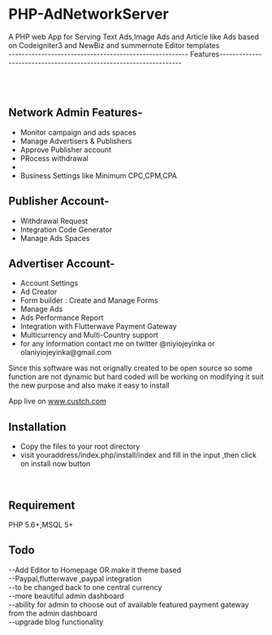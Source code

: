 # PHP-AdNetworkServer
A PHP web App for Serving Text Ads,Image Ads and Article like Ads based on Codeigniter3 and NewBiz and summernote Editor templates
<br>
------------------------------------------------------- Features------------------------------------------------------------------



<br><br>
## Network Admin Features-
<ul>
	<li>Monitor campaign and ads spaces</li>
<li>Manage Advertisers & Publishers</li>
<li>Approve Publisher account</li>
<li>PRocess withdrawal<li>
<li>Business Settings like  Minimum CPC,CPM,CPA</li>

</ul>


## Publisher Account-

<ul>
	<li>Withdrawal Request</li>
<li>Integration Code Generator</li>
<li>Manage Ads Spaces</li>

</ul>

## Advertiser Account-
<ul>

<li>Account Settings</li>
<li>Ad Creator</li>
<li>Form builder : Create and Manage Forms </li>
<li>Manage Ads</li>
<li>Ads Performance Report </li>
<li>Integration with Flutterwave Payment Gateway</li>
<li>Multicurrency and Multi-Country support</li>
<li>for any information contact me on twitter @niyiojeyinka or olaniyiojeyinka@gmail.com</li>
</ul>

Since  this software was not orignally created to be open source so some function are not dynamic but hard coded
will be working on modifying it suit the new purpose and also make it easy to install

App live on www.custch.com

## Installation
<ul>
	<li>Copy the files to your root directory</li>
	<li>visit youraddress/index.php/install/index  and fill in the input ,then click on install now button</li>

</ul>

<br>

## Requirement
PHP 5.6+,MSQL 5+ 


## Todo
--Add Editor to Homepage OR make it theme based<br>
--Paypal,flutterwave ,paypal integration<br>
--to be changed back to one central currency<br>
--more beautiful admin dashboard<br>
--ability for admin to choose out of available featured payment gateway from the admin dashboard<br>
--upgrade blog functionality
